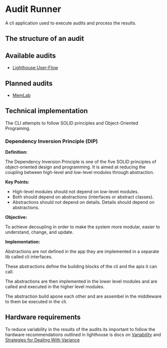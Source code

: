 # Audit Runner

A cli application used to execute audits and process the results.

## The structure of an audit

## Available audits

- [Lighthouse User-Flow](https://github.com/GoogleChrome/lighthouse/blob/main/docs/user-flows.md)

## Planned audits

- [MemLab](https://facebook.github.io/memlab/docs/intro)

## Technical implementation

The CLI attempts to follow SOLID principles and Object-Oriented Programing.

### Dependency Inversion Principle (DIP)

**Definition:**

The Dependency Inversion Principle is one of the five SOLID principles of object-oriented design and programming.
It is aimed at reducing the coupling between high-level and low-level modules through abstraction.

**Key Points:**

- High-level modules should not depend on low-level modules.
- Both should depend on abstractions (interfaces or abstract classes).
- Abstractions should not depend on details. Details should depend on abstractions.

**Objective:**

To achieve decoupling in order to make the system more modular, easier to understand, change, and update.

**Implementation:**

Abstractions are not defined in the app they are implemented in a separate lib called cli interfaces.

These abstractions define the building blocks of the cli and the apis it can call.

The abstractions are then implemented in the lower level modules and are called and executed in the higher level modules.

The abstraction build apone each other and are assembel in the middleware to them be executed in the cli.

## Hardware requirements

To reduce variability in the results of the audits its important to follow the hardware recommendations outlined in
lighthouse is docs on [Variability](https://github.com/GoogleChrome/lighthouse/blob/main/docs/variability.md) and 
[Strategies for Dealing With Variance](https://github.com/GoogleChrome/lighthouse/blob/main/docs/variability.md#strategies-for-dealing-with-variance)
